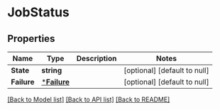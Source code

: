 # JobStatus

## Properties
Name | Type | Description | Notes
------------ | ------------- | ------------- | -------------
**State** | **string** |  | [optional] [default to null]
**Failure** | [***Failure**](Failure.md) |  | [optional] [default to null]

[[Back to Model list]](../README.md#documentation-for-models) [[Back to API list]](../README.md#documentation-for-api-endpoints) [[Back to README]](../README.md)



